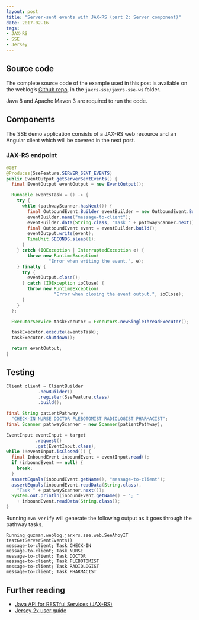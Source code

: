 ```yaml
---
layout: post
title: "Server-sent events with JAX-RS (part 2: Server component)"
date: 2017-02-16
tags:
- JAX-RS
- SSE
- Jersey
---
```


## Source code

The complete source code of the example used in this post is available on the
weblog’s [Github repo][guzman-github], in the `jaxrs-sse/jaxrs-sse-ws` folder.

Java 8 and Apache Maven 3 are required to run the code.

## Components

The SSE demo application consists of a JAX-RS web resource and an Angular client
which will be covered in the next post.

### JAX-RS endpoint

```java
@GET
@Produces(SseFeature.SERVER_SENT_EVENTS)
public EventOutput getServerSentEvents() {
  final EventOutput eventOutput = new EventOutput();

  Runnable eventsTask = () -> {
    try {
      while (pathwayScanner.hasNext()) {
        final OutboundEvent.Builder eventBuilder = new OutboundEvent.Builder();
        eventBuilder.name("message-to-client");
        eventBuilder.data(String.class, "Task " + pathwayScanner.next() );
        final OutboundEvent event = eventBuilder.build();
        eventOutput.write(event);
        TimeUnit.SECONDS.sleep(1);
      }
    } catch (IOException | InterruptedException e) {
        throw new RuntimeException(
                "Error when writing the event.", e);
    } finally {
      try {
        eventOutput.close();
      } catch (IOException ioClose) {
        throw new RuntimeException(
                  "Error when closing the event output.", ioClose);
      }
    }
  };

  ExecutorService taskExecutor = Executors.newSingleThreadExecutor();

  taskExecutor.execute(eventsTask);
  taskExecutor.shutdown();

  return eventOutput;
}
```

## Testing

```java
Client client = ClientBuilder
            .newBuilder()
            .register(SseFeature.class)
            .build();
```

```java
final String patientPathway =
  "CHECK-IN NURSE DOCTOR FLEBOTOMIST RADIOLOGIST PHARMACIST";
final Scanner pathwayScanner = new Scanner(patientPathway);

EventInput eventInput = target
           .request()
           .get(EventInput.class);
while (!eventInput.isClosed()) {
  final InboundEvent inboundEvent = eventInput.read();
  if (inboundEvent == null) {
    break;
  }
  assertEquals(inboundEvent.getName(), "message-to-client");
  assertEquals(inboundEvent.readData(String.class),
    "Task " + pathwayScanner.next());
  System.out.println(inboundEvent.getName() + "; "
    + inboundEvent.readData(String.class));
}
```
Running `mvn verify` will generate the following output as it goes through the
pathway tasks.
```
Running guzman.weblog.jarxrs.sse.web.SeeAhoyIT
testGetServerSentEvents()
message-to-client; Task CHECK-IN
message-to-client; Task NURSE
message-to-client; Task DOCTOR
message-to-client; Task FLEBOTOMIST
message-to-client; Task RADIOLOGIST
message-to-client; Task PHARMACIST
```

## Further reading
- [Java API for RESTful Services (JAX-RS)][jaxrs-api]
- [Jersey 2x user guide][jersey-docs]

[guzman-github]: https://github.com/david-guzman/weblog-examples
[jaxrs-api]: https://jax-rs-spec.java.net/
[jersey-docs]: https://jersey.java.net/documentation/latest/index.html

